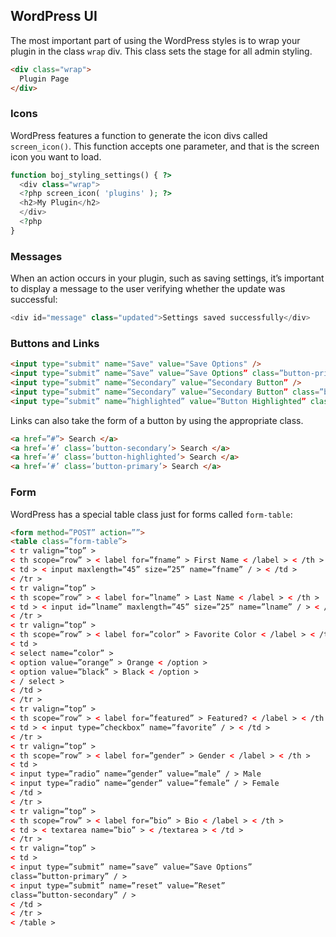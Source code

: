 ## WordPress UI
The most important part of using the WordPress styles is to wrap your plugin in the class `wrap` div. This class sets the stage for all admin styling.
```html
<div class="wrap">
  Plugin Page
</div>
```
### Icons
WordPress features a function to generate the icon divs called `screen_icon()`. This function accepts one parameter, and that is the screen icon you want to load.
```php
function boj_styling_settings() { ?>
  <div class="wrap">
  <?php screen_icon( 'plugins' ); ?>
  <h2>My Plugin</h2>
  </div>
  <?php
}
```
### Messages
When an action occurs in your plugin, such as saving settings, it’s important to display a message to
the user verifying whether the update was successful:
```php
<div id="message" class="updated">Settings saved successfully</div>
```
### Buttons and Links
```html
<input type="submit" name="Save" value="Save Options" />
<input type=”submit” name=”Save” value=”Save Options” class=”button-primary” />
<input type=”submit” name=”Secondary” value=”Secondary Button” />
<input type=”submit” name=”Secondary” value=”Secondary Button” class=”button-secondary” />
<input type=”submit” name=”highlighted” value=”Button Highlighted” class=”button-highlighted” />
```
Links can also take the form of a button by using the appropriate class.
```html
<a href=”#”> Search </a>
<a href=’#’ class=’button-secondary’> Search </a>
<a href=’#’ class=’button-highlighted’> Search </a>
<a href=’#’ class=’button-primary’> Search </a>
```
### Form
WordPress has a special table class just for forms called `form-table`:
```html
<form method=”POST” action=””>
<table class=”form-table”>
< tr valign=”top” >
< th scope=”row” > < label for=”fname” > First Name < /label > < /th >
< td > < input maxlength=”45” size=”25” name=”fname” / > < /td >
< /tr >
< tr valign=”top” >
< th scope=”row” > < label for=”lname” > Last Name < /label > < /th >
< td > < input id=”lname” maxlength=”45” size=”25” name=”lname” / > < /td >
< /tr >
< tr valign=”top” >
< th scope=”row” > < label for=”color” > Favorite Color < /label > < /th >
< td >
< select name=”color” >
< option value=”orange” > Orange < /option >
< option value=”black” > Black < /option >
< / select >
< /td >
< /tr >
< tr valign=”top” >
< th scope=”row” > < label for=”featured” > Featured? < /label > < /th >
< td > < input type=”checkbox” name=”favorite” / > < /td >
< /tr >
< tr valign=”top” >
< th scope=”row” > < label for=”gender” > Gender < /label > < /th >
< td >
< input type=”radio” name=”gender” value=”male” / > Male
< input type=”radio” name=”gender” value=”female” / > Female
< /td >
< /tr >
< tr valign=”top” >
< th scope=”row” > < label for=”bio” > Bio < /label > < /th >
< td > < textarea name=”bio” > < /textarea > < /td >
< /tr >
< tr valign=”top” >
< td >
< input type=”submit” name=”save” value=”Save Options”
class=”button-primary” / >
< input type=”submit” name=”reset” value=”Reset”
class=”button-secondary” / >
< /td >
< /tr >
< /table >
```
